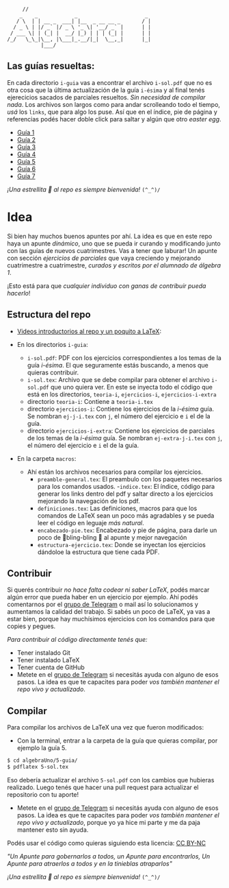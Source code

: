 ```
     //
    _    _            _                      _
   / \  | | __ _  ___| |__  _ __ __ _       / |
  / _ \ | |/ _` |/ _ \ '_ \| '__/ _` |      | |
 / ___ \| | (_| |  __/ |_) | | | (_| |      | |
/_/   \_\_|\__, |\___|_.__/|_|  \__,_|      |_|
           |___/
```

## Las guías resueltas:

En cada directorio `i-guia` vas a encontrar el archivo `i-sol.pdf` que no es otra cosa que la última actualización de la guía `i-ésima` y al final tenés ejerecicios sacados de parciales resueltos. _Sin necesidad de compilar nada_.
Los archivos son largos como para andar scrolleando todo el tiempo, *usá* los `links`, que para algo los puse.
Así que en el índice, pie de página y referencias podés hacer doble click para saltar y algún que otro _easter egg_.

- [Guía 1](https://github.com/nad-garraz/algebraUno/blob/main/1-guia/1-sol.pdf)
- [Guía 2](https://github.com/nad-garraz/algebraUno/blob/main/2-guia/2-sol.pdf)
- [Guía 3](https://github.com/nad-garraz/algebraUno/blob/main/3-guia/3-sol.pdf)
- [Guía 4](https://github.com/nad-garraz/algebraUno/blob/main/4-guia/4-sol.pdf)
- [Guía 5](https://github.com/nad-garraz/algebraUno/blob/main/5-guia/5-sol.pdf)
- [Guía 6](https://github.com/nad-garraz/algebraUno/blob/main/6-guia/6-sol.pdf)
- [Guía 7](https://github.com/nad-garraz/algebraUno/blob/main/7-guia/7-sol.pdf)

_¡Una estrellita 🌟 al repo es siempre bienvenida!_
`(^_^)/`


# Idea
Si bien hay muchos buenos apuntes por ahí. La idea es que en este repo haya un apunte _dinámico_, uno que se pueda
ir curando y modificando junto con las guías de nuevos cuatrimestres. Vas a tener que laburar!
Un apunte con sección _ejercicios de parciales_ que vaya creciendo y mejorando cuatrimestre a cuatrimestre,
_curados y escritos por el alumnado de álgebra 1_.

¡Esto está para que _cualquier individuo con ganas de contribuir pueda hacerlo_!

## Estructura del repo

- [Videos introductorios al repo y un poquito a LaTeX](https://www.youtube.com/watch?v=8s2Z8MvKbRM&list=PLTgIZ7PjigTILwmmcQqfCDazzR8bo8N6d&pp=gAQBiAQB):
- En los directorios `i-guia`:

  - `i-sol.pdf`: PDF con los ejercicios correspondientes a los temas de la guía _i-ésima_. El que seguramente estás buscando, a menos que quieras contribuir.
  - `i-sol.tex`: Archivo que se debe compilar para obtener el archivo `i-sol.pdf` que uno quiera ver. En este se inyecta todo el código que está en los directorios, `teoria-i`, `ejercicios-i`, `ejercicios-i-extra`
  - directorio `teoria-i`: Contiene a `teoria-i.tex`
  - directorio `ejercicios-i`: Contiene los ejercicios de la _i-ésima_ guía. Se nombran `ej-j-i.tex` con `j`, el número del ejercicio e `i` el de la guía.
  - directorio `ejercicios-i-extra`: Contiene los ejercicios de parciales de los temas de la _i-ésima_ guía. Se nombran `ej-extra-j-i.tex` con `j`, el número del ejercicio e `i` el de la guía.

- En la carpeta `macros`:
  - Ahí están los archivos necesarios para compilar los ejercicios.
    - `preamble-general.tex`: El preambulo con los paquetes necesarios para los comandos usados. -`indice.tex`: El índice, código para generar los links dentro del pdf y saltar directo a los ejercicios mejorando la navegación de los pdf.
    - `definiciones.tex`: Las definiciones, macros para que los comandos de LaTeX sean un poco más agradables y se pueda leer el código en leguaje _más natural_.
    - `encabezado-pie.tex`: Encabezado y pie de página, para darle un poco de 🌠bling-bling 🌠 al apunte y mejor navegación
    - `estructura-ejercicio.tex`: Donde se inyectan los ejercicios dándoloe la estructura que tiene cada PDF.

## Contribuir

Si querés contribuir _no hace falta codear ni saber LaTeX_, podés marcar algún error que pueda haber en un ejercicio por ejemplo. Ahí podés comentarnos por el [grupo de Telegram](https://t.me/+1znt2GV1i8cwMTNh) o mail así lo solucionamos y aumentamos la calidad del trabajo.
Si sabés un poco de LaTeX, ya vas a estar bien, porque hay muchísimos ejercicios con los comandos para que copies y pegues.

_Para contribuir al código directamente tenés que:_

- Tener instalado Git
- Tener instalado LaTeX
- Tener cuenta de GitHub
- Metete en el [grupo de Telegram](https://t.me/+1znt2GV1i8cwMTNh) si necesitás ayuda con alguno de esos pasos. La idea es que te capacites para poder _vos también mantener el repo vivo y actualizado_.

## Compilar

Para compilar los archivos de LaTeX una vez que fueron modificados:

- Con la terminal, entrar a la carpeta de la guía que quieras compilar, por ejemplo la guía 5.

```bash
$ cd algebraUno/5-guia/
$ pdflatex 5-sol.tex
```

Eso debería actualizar el archivo `5-sol.pdf` con los cambios que hubieras realizado.
Luego tenés que hacer una pull request para actualizar el repositorio con tu aporte!

- Metete en el [grupo de Telegram](https://t.me/+1znt2GV1i8cwMTNh) si necesitás ayuda con alguno de esos pasos.
La idea es que te capacites para poder _vos también mantener el repo vivo y actualizado_, porque yo ya hice mi parte y me da paja mantener esto sin ayuda.

Podés usar el código como quieras siguiendo esta licencia: [CC BY-NC](https://creativecommons.org/licenses/by-nc/4.0/)

_"Un Apunte para gobernarlos a todos, un Apunte para encontrarlos, Un Apunte para atraerlos a todos y en la tinieblas atraparlos"_

_¡Una estrellita 🌟 al repo es siempre bienvenida!_
`(^_^)/`
